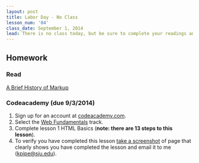 ```yaml
---
layout: post
title: Labor Day - No Class
lesson_num: '04'
class_date: September 1, 2014
lead: There is no class today, but be sure to complete your readings and the activity from last week's class!
---
```


## Homework

### Read

[A Brief History of Markup](http://alistapart.com/article/a-brief-history-of-markup)

### Codeacademy (due 9/3/2014)
1. Sign up for an account at [codeacademy.com](http://www.codecademy.com/).
2. Select the [Web Fundamentals](http://www.codecademy.com/tracks/web) track.
3. Complete lesson 1 HTML Basics (**note: there are 13 steps to this lesson**).
4. To verify you have completed this lesson [take a screenshot](http://www.take-a-screenshot.org/) of  page that clearly shows you have completed the lesson and email it to me ([kpipe@sju.edu](mailto:kpipe@sju.edu)).